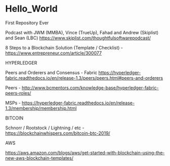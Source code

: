 # Hello_World
First Repository Ever

Podcast with JWM (MMBA), Vince (TrueUp), Fahad and Andrew (Skiplist) and Sean (LBC) https://www.skiplist.com/thoughtfulsoftwarepodcast/

8 Steps to a Blockchain Solution (Template / Checklist) - https://www.entrepreneur.com/article/300077

HYPERLEDGER

Peers and Orderers and Consensus - Fabric https://hyperledger-fabric.readthedocs.io/en/release-1.3/peers/peers.html#peers-and-orderers

Peers - http://www.bcmentors.com/knowledge-base/hyperledger-fabric-peers-roles/

MSPs - https://hyperledger-fabric.readthedocs.io/en/release-1.3/membership/membership.html

BITCOIN

Schnorr / Rootstock / Lightning / etc - https://blockchainwhispers.com/bitcoin-btc-2019/

AWS

https://aws.amazon.com/blogs/aws/get-started-with-blockchain-using-the-new-aws-blockchain-templates/

